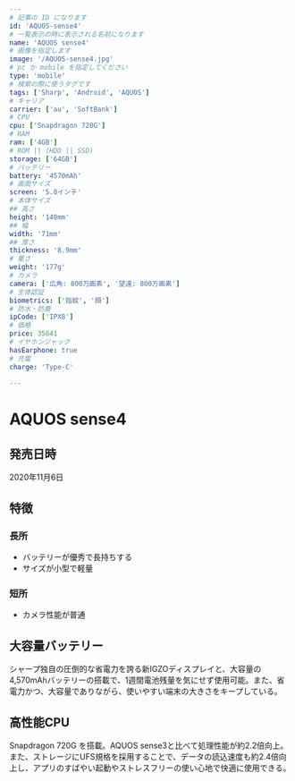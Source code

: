 ```yaml
---
# 記事の ID になります
id: 'AQUOS-sense4'
# 一覧表示の時に表示される名前になります
name: 'AQUOS sense4'
# 画像を指定します
image: '/AQUOS-sense4.jpg'
# pc か mobile を指定してください
type: 'mobile'
# 検索の際に使うタグです
tags: ['Sharp', 'Android', 'AQUOS']
# キャリア
carrier: ['au', 'SoftBank']
# CPU
cpu: ['Snapdragon 720G']
# RAM
ram: ['4GB']
# ROM || (HDD || SSD)
storage: ['64GB']
# バッテリー
battery: '4570mAh'
# 画面サイズ
screen: '5.8インチ'
# 本体サイズ
## 高さ
height: '148mm'
## 幅
width: '71mm'
## 厚さ
thickness: '8.9mm'
# 重さ
weight: '177g'
# カメラ
camera: ['広角: 800万画素', '望遠: 800万画素']
# 生体認証
biometrics: ['指紋', '顔']
# 防水・防塵
ipCode: ['IPX8']
# 価格
price: 35641
# イヤホンジャック
hasEarphone: true
# 充電
charge: 'Type-C'

---
```


# AQUOS sense4

## 発売日時

2020年11月6日
  
## 特徴

### 長所

- バッテリーが優秀で長持ちする
- サイズが小型で軽量

### 短所

- カメラ性能が普通

## 大容量バッテリー

シャープ独自の圧倒的な省電力を誇る新IGZOディスプレイと、大容量の4,570mAhバッテリーの搭載で、1週間電池残量を気にせず使用可能。また、省電力かつ、大容量でありながら、使いやすい端末の大きさをキープしている。

## 高性能CPU

Snapdragon 720G を搭載。AQUOS sense3と比べて処理性能が約2.2倍向上。また、ストレージにUFS規格を採用することで、データの読込速度も約2.4倍向上し、アプリのすばやい起動やストレスフリーの使い心地で快適に使用できる。
